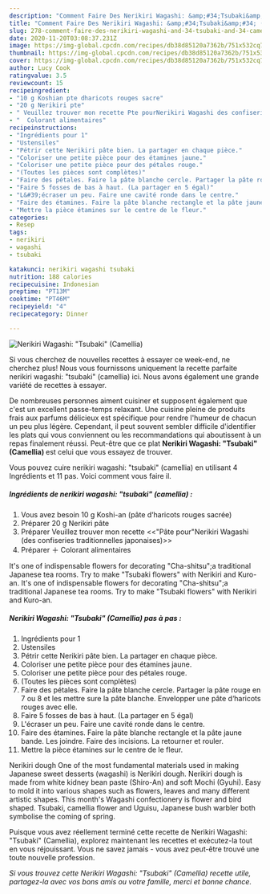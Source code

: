 ```yaml
---
description: "Comment Faire Des Nerikiri Wagashi: &amp;#34;Tsubaki&amp;#34; (Camellia)"
title: "Comment Faire Des Nerikiri Wagashi: &amp;#34;Tsubaki&amp;#34; (Camellia)"
slug: 278-comment-faire-des-nerikiri-wagashi-and-34-tsubaki-and-34-camellia
date: 2020-11-20T03:08:37.231Z
image: https://img-global.cpcdn.com/recipes/db38d85120a7362b/751x532cq70/nerikiri-wagashi-tsubaki-camellia-photo-principale-de-la-recette.jpg
thumbnail: https://img-global.cpcdn.com/recipes/db38d85120a7362b/751x532cq70/nerikiri-wagashi-tsubaki-camellia-photo-principale-de-la-recette.jpg
cover: https://img-global.cpcdn.com/recipes/db38d85120a7362b/751x532cq70/nerikiri-wagashi-tsubaki-camellia-photo-principale-de-la-recette.jpg
author: Lucy Cook
ratingvalue: 3.5
reviewcount: 15
recipeingredient:
- "10 g Koshian pte dharicots rouges sacre"
- "20 g Nerikiri pte"
- " Veuillez trouver mon recette Pte pourNerikiri Wagashi des confiseries traditionnelles japonaises"
- "  Colorant alimentaires"
recipeinstructions:
- "Ingrédients pour 1"
- "Ustensiles"
- "Pétrir cette Nerikiri pâte bien. La partager en chaque pièce."
- "Coloriser une petite pièce pour des étamines jaune."
- "Coloriser une petite pièce pour des pétales rouge."
- "(Toutes les pièces sont complètes)"
- "Faire des pétales. Faire la pâte blanche cercle. Partager la pâte rouge en 7 ou 8 et les mettre sure la pâte blanche. Envelopper une pâte d‘haricots rouges avec elle."
- "Faire 5 fosses de bas à haut. (La partager en 5 égal)"
- "L&#39;écraser un peu. Faire une cavité ronde dans le centre."
- "Faire des étamines. Faire la pâte blanche rectangle et la pâte jaune bande. Les joindre. Faire des incisions. La retourner et rouler."
- "Mettre la pièce étamines sur le centre de le fleur."
categories:
- Resep
tags:
- nerikiri
- wagashi
- tsubaki

katakunci: nerikiri wagashi tsubaki 
nutrition: 188 calories
recipecuisine: Indonesian
preptime: "PT13M"
cooktime: "PT46M"
recipeyield: "4"
recipecategory: Dinner

---
```



![Nerikiri Wagashi: &#34;Tsubaki&#34; (Camellia)](https://img-global.cpcdn.com/recipes/db38d85120a7362b/751x532cq70/nerikiri-wagashi-tsubaki-camellia-photo-principale-de-la-recette.jpg)

Si vous cherchez de nouvelles recettes à essayer ce week-end, ne cherchez plus! Nous vous fournissons uniquement la recette parfaite nerikiri wagashi: &#34;tsubaki&#34; (camellia) ici. Nous avons également une grande variété de recettes à essayer.

De nombreuses personnes aiment cuisiner et supposent également que c'est un excellent passe-temps relaxant. Une cuisine pleine de produits frais aux parfums délicieux est spécifique pour rendre l'humeur de chacun un peu plus légère. Cependant, il peut souvent sembler difficile d'identifier les plats qui vous conviennent ou les recommandations qui aboutissent à un repas finalement réussi. Peut-être que ce plat <strong> Nerikiri Wagashi: &#34;Tsubaki&#34; (Camellia) </strong> est celui que vous essayez de trouver.

<!--inarticleads1-->

Vous pouvez cuire nerikiri wagashi: &#34;tsubaki&#34; (camellia) en utilisant 4 Ingrédients et 11 pas. Voici comment vous faire il.

##### Ingrédients de nerikiri wagashi: &#34;tsubaki&#34; (camellia) :

1. Vous avez besoin 10 g Koshi-an (pâte d‘haricots rouges sacrée)
1. Préparer 20 g Nerikiri pâte
1. Préparer  Veuillez trouver mon recette &lt;&lt;&#34;Pâte pour&#34;Nerikiri Wagashi (des confiseries traditionnelles japonaises)&gt;&gt;
1. Préparer  ＋ Colorant alimentaires


It&#39;s one of indispensable flowers for decorating &#34;Cha-shitsu&#34;;a traditional Japanese tea rooms. Try to make &#34;Tsubaki flowers&#34; with Nerikiri and Kuro-an. It&#39;s one of indispensable flowers for decorating &#34;Cha-shitsu&#34;;a traditional Japanese tea rooms. Try to make &#34;Tsubaki flowers&#34; with Nerikiri and Kuro-an. 

<!--inarticleads2-->

##### Nerikiri Wagashi: &#34;Tsubaki&#34; (Camellia) pas à pas :

1. Ingrédients pour 1
1. Ustensiles
1. Pétrir cette Nerikiri pâte bien. La partager en chaque pièce.
1. Coloriser une petite pièce pour des étamines jaune.
1. Coloriser une petite pièce pour des pétales rouge.
1. (Toutes les pièces sont complètes)
1. Faire des pétales. Faire la pâte blanche cercle. Partager la pâte rouge en 7 ou 8 et les mettre sure la pâte blanche. Envelopper une pâte d‘haricots rouges avec elle.
1. Faire 5 fosses de bas à haut. (La partager en 5 égal)
1. L&#39;écraser un peu. Faire une cavité ronde dans le centre.
1. Faire des étamines. Faire la pâte blanche rectangle et la pâte jaune bande. Les joindre. Faire des incisions. La retourner et rouler.
1. Mettre la pièce étamines sur le centre de le fleur.


Nerikiri dough One of the most fundamental materials used in making Japanese sweet desserts (wagashi) is Nerikiri dough. Nerikiri dough is made from white kidney bean paste (Shiro-An) and soft Mochi (Gyuhi). Easy to mold it into various shapes such as flowers, leaves and many different artistic shapes. This month&#39;s Wagashi confectionery is flower and bird shaped. Tsubaki, camellia flower and Uguisu, Japanese bush warbler both symbolise the coming of spring. 

<!--inarticleads1-->

<p>
Puisque vous avez réellement terminé cette recette de Nerikiri Wagashi: &#34;Tsubaki&#34; (Camellia), explorez maintenant les recettes et exécutez-la tout en vous réjouissant. Vous ne savez jamais - vous avez peut-être trouvé une toute nouvelle profession.
</p>

<p>
<i>Si vous trouvez cette Nerikiri Wagashi: &#34;Tsubaki&#34; (Camellia) recette utile, partagez-la avec vos bons amis ou votre famille, merci et bonne chance.</i>
</p>
